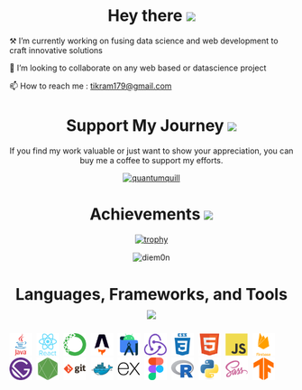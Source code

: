 

<h1 align="center">
  Hey there
  <img src="https://media.giphy.com/media/hvRJCLFzcasrR4ia7z/giphy.gif" width="30px"/>
</h1>

 ⚒ I’m currently working on fusing data science and web development to craft innovative solutions

💞️ I’m looking to collaborate on any web based or datascience project 

📫 How to reach me : tikram179@gmail.com

<div align="center">
  
  <h1>
    Support My Journey
  <img src="https://media.giphy.com/media/Jmx86r59Veps79rpRf/giphy.gif" height="60px"/>
  </h1>
  <p>If you find my work valuable or just want to show your appreciation, you can buy me a coffee to support my efforts.</p>
  <a href="https://www.buymeacoffee.com/quantumquill">
    <img src="https://cdn.buymeacoffee.com/buttons/v2/default-yellow.png" height="50" width="210" alt="quantumquill" />
  </a>
</div>


<h1 align="center">
Achievements  
    <img src="https://media.giphy.com/media/JqYrtRLKd495gN2HKb/giphy.gif" height="40px" />

  </h1>
<div align="center" >
  
 
 [![trophy](https://github-profile-trophy.vercel.app/?username=diem0n)](https://github.com/ryo-ma/github-profile-trophy)


<p><img align="center" src="https://streak-stats.demolab.com?user=diem0n&theme=tokyonight&hide_border=true" alt="diem0n" /></p>

</div>

<h1 align="center" >
Languages, Frameworks, and Tools  
  <img src="https://media.giphy.com/media/fQom5HUEHPz8q534S4/giphy.gif" height="35px" />
  </h1>



<div>
  <img src="https://github.com/devicons/devicon/blob/master/icons/java/java-original-wordmark.svg" title="Java" alt="Java" width="40" height="40"/>&nbsp;
  <img src="https://github.com/devicons/devicon/blob/master/icons/react/react-original-wordmark.svg" title="React" alt="React" width="40" height="40"/>&nbsp;
  <img src="https://github.com/devicons/devicon/blob/master/icons/anaconda/anaconda-original.svg" title="Anaconda" alt="Anaconda" width="40" height="40"/>&nbsp;
  <img src="https://raw.githubusercontent.com/devicons/devicon/6910f0503efdd315c8f9b858234310c06e04d9c0/icons/astro/astro-original.svg" title="Astro" alt="Astro" width="40" height="40"/>&nbsp;
  <img src="https://github.com/devicons/devicon/blob/master/icons/androidstudio/androidstudio-original.svg" title="Android Studio" alt="Android Studio" width="40" height="40"/>&nbsp;
  <img src="https://github.com/devicons/devicon/blob/master/icons/redux/redux-original.svg" title="Redux" alt="Redux " width="40" height="40"/>&nbsp;
  <img src="https://github.com/devicons/devicon/blob/master/icons/css3/css3-plain-wordmark.svg"  title="CSS3" alt="CSS" width="40" height="40"/>&nbsp;
  <img src="https://github.com/devicons/devicon/blob/master/icons/html5/html5-original.svg" title="HTML5" alt="HTML" width="40" height="40"/>&nbsp;
  <img src="https://github.com/devicons/devicon/blob/master/icons/javascript/javascript-original.svg" title="JavaScript" alt="JavaScript" width="40" height="40"/>&nbsp;
  <img src="https://github.com/devicons/devicon/blob/master/icons/firebase/firebase-plain-wordmark.svg" title="Firebase" alt="Firebase" width="40" height="40"/>&nbsp;
  <img src="https://github.com/devicons/devicon/blob/master/icons/gatsby/gatsby-original.svg" title="Gatsby"  alt="Gatsby" width="40" height="40"/>&nbsp;
  <img src="https://github.com/devicons/devicon/blob/master/icons/nodejs/nodejs-plain.svg" title="NodeJS" alt="NodeJS" width="40" height="40"/>&nbsp;
  <img src="https://github.com/devicons/devicon/blob/master/icons/git/git-original-wordmark.svg" title="Git" **alt="Git" width="40" height="40"/>&nbsp;
    <img src="https://github.com/devicons/devicon/blob/master/icons/docker/docker-original.svg" title="Docker" **alt="Docker" width="40" height="40"/>&nbsp;
    <img src="https://github.com/devicons/devicon/blob/master/icons/express/express-original.svg" title="Express" **alt="Express" width="40" height="40"/>&nbsp;
    <img src="https://github.com/devicons/devicon/blob/master/icons/figma/figma-original.svg" title="Figma" **alt="Figma" width="40" height="40"/>&nbsp;
    <img src="https://github.com/devicons/devicon/blob/master/icons/r/r-original.svg" title="R" **alt="R" width="40" height="40"/>&nbsp;
    <img src="https://github.com/devicons/devicon/blob/master/icons/python/python-original.svg" title="Python" **alt="Python" width="40" height="40"/>&nbsp;
    <img src="https://github.com/devicons/devicon/blob/master/icons/sass/sass-original.svg" title="Sass" **alt="Sass" width="40" height="40"/>&nbsp;
    <img src="https://github.com/devicons/devicon/blob/master/icons/tensorflow/tensorflow-original.svg" title="Tensorflow" **alt="Tensorflow" width="40" height="40"/>&nbsp;
</div>
<p><br><br></p>



<!---

<h1 align="center">
  Badge Board
</h1>

[![@diem0n's Holopin board](https://holopin.me/diem0n)](https://holopin.io/@diem0n)
--->
<!---
Diem0n/Diem0n is a ✨ special ✨ repository because its `README.md` (this file) appears on your GitHub profile.
You can click the Preview link to take a look at your changes.
--->
